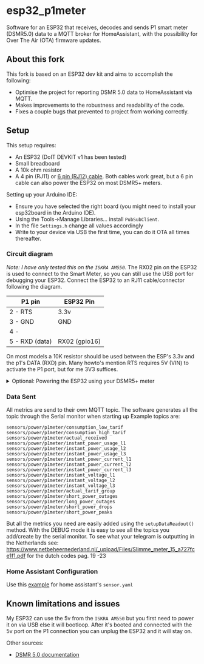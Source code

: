 # esp32_p1meter
Software for an ESP32 that receives, decodes and sends P1 smart meter (DSMR5.0) data to a MQTT broker for HomeAssistant, with the possibility for Over The Air (OTA) firmware updates.

## About this fork
This fork is based on an ESP32 dev kit and aims to accomplish the following:
- Optimise the project for reporting DSMR 5.0 data to HomeAssistant via MQTT.
- Makes improvements to the robustness and readability of the code.
- Fixes a couple bugs that prevented to project from working correctly.

## Setup
This setup requires:
- An ESP32 (DoIT DEVKIT v1 has been tested)
- Small breadboard
- A 10k ohm resistor
- A 4 pin (RJ11) or [6 pin (RJ12) cable](https://www.tinytronics.nl/shop/nl/kabels/adapters/rj12-naar-6-pins-dupont-jumper-adapter). Both cables work great, but a 6 pin cable can also power the ESP32 on most DSMR5+ meters.

Setting up your Arduino IDE:
- Ensure you have selected the right board (you might need to install your esp32board in the Arduino IDE).
- Using the Tools->Manage Libraries... install `PubSubClient`.
- In the file `Settings.h` change all values accordingly
- Write to your device via USB the first time, you can do it OTA all times thereafter.

### Circuit diagram
_Note: I have only tested this on the `ISKRA AM550`._
The RX02 pin on the ESP32 is used to connect to the Smart Meter, so you can still use the USB port for debugging your ESP32.
Connect the ESP32 to an RJ11 cable/connector following the diagram.

| P1 pin   | ESP32 Pin |
| ----     | ---- |
| 2 - RTS  | 3.3v |
| 3 - GND  | GND  |
| 4 -      |      |
| 5 - RXD (data) | RX02 (gpio16) |

On most models a 10K resistor should be used between the ESP's 3.3v and the p1's DATA (RXD) pin. Many howto's mention RTS requires 5V (VIN) to activate the P1 port, but for me 3V3 suffices.

<details><summary>Optional: Powering the ESP32 using your DSMR5+ meter</summary>
<p>
When using a 6 pin cable you can use the power source provided by the meter.
  
| P1 pin   | ESP32 Pin |
| ----     | ---- |
| 1 - 5v out | 5v or Vin |
| 2 - RTS  | 3.3v |
| 3 - GND  | GND  |
| 4 -      |      |
| 5 - RXD (data) | RX02 (gpio16) |
| 6 - GND  | GND  |

</p>
</details>

### Data Sent

All metrics are send to their own MQTT topic.
The software generates all the topic through the Serial monitor when starting up
Example topics are:

```
sensors/power/p1meter/consumption_low_tarif
sensors/power/p1meter/consumption_high_tarif
sensors/power/p1meter/actual_received
sensors/power/p1meter/instant_power_usage_l1
sensors/power/p1meter/instant_power_usage_l2
sensors/power/p1meter/instant_power_usage_l3
sensors/power/p1meter/instant_power_current_l1
sensors/power/p1meter/instant_power_current_l2
sensors/power/p1meter/instant_power_current_l3
sensors/power/p1meter/instant_voltage_l1
sensors/power/p1meter/instant_voltage_l2
sensors/power/p1meter/instant_voltage_l3
sensors/power/p1meter/actual_tarif_group
sensors/power/p1meter/short_power_outages
sensors/power/p1meter/long_power_outages
sensors/power/p1meter/short_power_drops
sensors/power/p1meter/short_power_peaks
```

But all the metrics you need are easily added using the `setupDataReadout()` method. With the DEBUG mode it is easy to see all the topics you add/create by the serial monitor. To see what your telegram is outputting in the Netherlands see: https://www.netbeheernederland.nl/_upload/Files/Slimme_meter_15_a727fce1f1.pdf for the dutch codes pag. 19 -23

### Home Assistant Configuration

Use this [example](https://raw.githubusercontent.com/daniel-jong/esp8266_p1meter/master/assets/p1_sensors.yaml) for home assistant's `sensor.yaml`

## Known limitations and issues
My ESP32 can use the 5v from the `ISKRA AM550` but you first need to power it on via USB else it will bootloop. After it's booted and connected with the 5v port on the P1 connection you can unplug the ESP32 and it will stay on.

Other sources:
- [DSMR 5.0 documentation](https://www.netbeheernederland.nl/_upload/Files/Slimme_meter_15_a727fce1f1.pdf)
